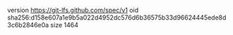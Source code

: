 version https://git-lfs.github.com/spec/v1
oid sha256:d158e607a1e9b5a022d4952dc576d6b36575b33d96624445ede8d3c6b2846e0a
size 1464
